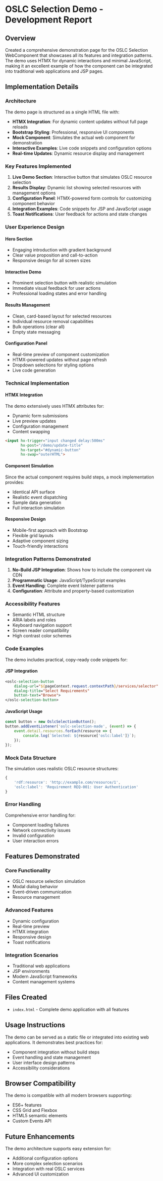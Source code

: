 # OSLC Selection Demo - Development Report

## Overview

Created a comprehensive demonstration page for the OSLC Selection WebComponent that showcases all its features and integration patterns. The demo uses HTMX for dynamic interactions and minimal JavaScript, making it an excellent example of how the component can be integrated into traditional web applications and JSP pages.

## Implementation Details

### Architecture

The demo page is structured as a single HTML file with:

- **HTMX Integration**: For dynamic content updates without full page reloads
- **Bootstrap Styling**: Professional, responsive UI components
- **Mock Component**: Simulates the actual web component for demonstration
- **Interactive Examples**: Live code snippets and configuration options
- **Real-time Updates**: Dynamic resource display and management

### Key Features Implemented

1. **Live Demo Section**: Interactive button that simulates OSLC resource selection
2. **Results Display**: Dynamic list showing selected resources with management options
3. **Configuration Panel**: HTMX-powered form controls for customizing component behavior
4. **Integration Examples**: Code snippets for JSP and JavaScript usage
5. **Toast Notifications**: User feedback for actions and state changes

### User Experience Design

#### Hero Section
- Engaging introduction with gradient background
- Clear value proposition and call-to-action
- Responsive design for all screen sizes

#### Interactive Demo
- Prominent selection button with realistic simulation
- Immediate visual feedback for user actions
- Professional loading states and error handling

#### Results Management
- Clean, card-based layout for selected resources
- Individual resource removal capabilities
- Bulk operations (clear all)
- Empty state messaging

#### Configuration Panel
- Real-time preview of component customization
- HTMX-powered updates without page refresh
- Dropdown selections for styling options
- Live code generation

### Technical Implementation

#### HTMX Integration
The demo extensively uses HTMX attributes for:
- Dynamic form submissions
- Live preview updates
- Configuration management
- Content swapping

```html
<input hx-trigger="input changed delay:500ms"
       hx-post="/demo/update-title" 
       hx-target="#dynamic-button" 
       hx-swap="outerHTML">
```

#### Component Simulation
Since the actual component requires build steps, a mock implementation provides:
- Identical API surface
- Realistic event dispatching
- Sample data generation
- Full interaction simulation

#### Responsive Design
- Mobile-first approach with Bootstrap
- Flexible grid layouts
- Adaptive component sizing
- Touch-friendly interactions

### Integration Patterns Demonstrated

1. **No-Build JSP Integration**: Shows how to include the component via CDN
2. **Programmatic Usage**: JavaScript/TypeScript examples
3. **Event Handling**: Complete event listener patterns
4. **Configuration**: Attribute and property-based customization

### Accessibility Features

- Semantic HTML structure
- ARIA labels and roles
- Keyboard navigation support
- Screen reader compatibility
- High contrast color schemes

### Code Examples

The demo includes practical, copy-ready code snippets for:

#### JSP Integration
```jsp
<oslc-selection-button 
    dialog-url="${pageContext.request.contextPath}/services/selector"
    dialog-title="Select Requirements"
    button-text="Browse">
</oslc-selection-button>
```

#### JavaScript Usage
```javascript
const button = new OslcSelectionButton();
button.addEventListener('oslc-selection-made', (event) => {
    event.detail.resources.forEach(resource => {
        console.log(`Selected: ${resource['oslc:label']}`);
    });
});
```

### Mock Data Structure

The simulation uses realistic OSLC resource structures:

```javascript
{
    'rdf:resource': 'http://example.com/resource/1',
    'oslc:label': 'Requirement REQ-001: User Authentication'
}
```

### Error Handling

Comprehensive error handling for:
- Component loading failures
- Network connectivity issues
- Invalid configuration
- User interaction errors

## Features Demonstrated

### Core Functionality
- OSLC resource selection simulation
- Modal dialog behavior
- Event-driven communication
- Resource management

### Advanced Features
- Dynamic configuration
- Real-time preview
- HTMX integration
- Responsive design
- Toast notifications

### Integration Scenarios
- Traditional web applications
- JSP environments
- Modern JavaScript frameworks
- Content management systems

## Files Created

- `index.html` - Complete demo application with all features

## Usage Instructions

The demo can be served as a static file or integrated into existing web applications. It demonstrates best practices for:

- Component integration without build steps
- Event handling and state management
- User interface design patterns
- Accessibility considerations

## Browser Compatibility

The demo is compatible with all modern browsers supporting:
- ES6+ features
- CSS Grid and Flexbox
- HTML5 semantic elements
- Custom Events API

## Future Enhancements

The demo architecture supports easy extension for:
- Additional configuration options
- More complex selection scenarios
- Integration with real OSLC services
- Advanced UI customization
